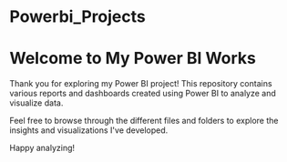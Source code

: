 # Powerbi_Projects

# Welcome to My Power BI Works

Thank you for exploring my Power BI project! This repository contains various reports and dashboards created using Power BI to analyze and visualize data. 

Feel free to browse through the different files and folders to explore the insights and visualizations I've developed. 

Happy analyzing!


